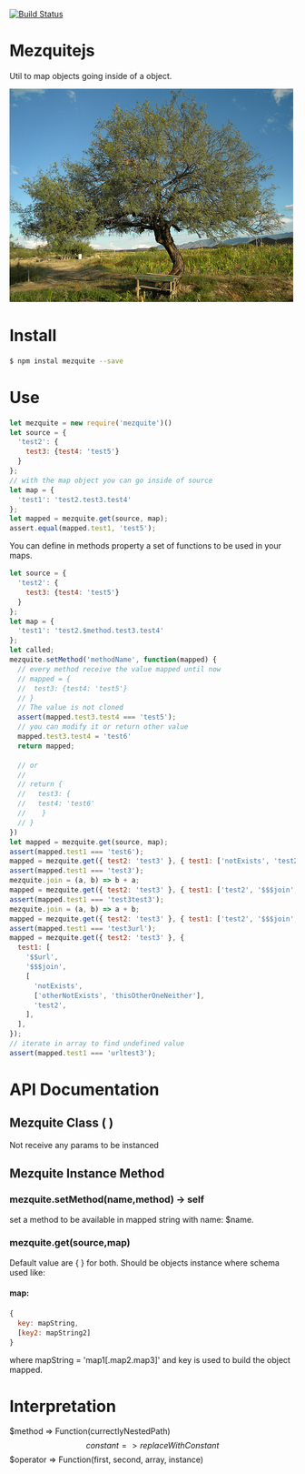 [![Build Status](https://travis-ci.org/Cereceres/mezquitejs.svg?branch=master)](https://travis-ci.org/Cereceres/mezquitejs)

# Mezquitejs
Util to map objects going inside of a object.


![MezquiteLogo](mezquite.jpg)

# Install

```bash
$ npm instal mezquite --save
```
# Use

```js
let mezquite = new require('mezquite')()
let source = {
  'test2': {
    test3: {test4: 'test5'}
  }
};
// with the map object you can go inside of source
let map = {
  'test1': 'test2.test3.test4'
};
let mapped = mezquite.get(source, map);
assert.equal(mapped.test1, 'test5');

```

You can define in methods property a set of functions to be used in your maps.

```js
let source = {
  'test2': {
    test3: {test4: 'test5'}
  }
};
let map = {
  'test1': 'test2.$method.test3.test4'
};
let called;
mezquite.setMethod('methodName', function(mapped) {
  // every method receive the value mapped until now
  // mapped = {
  //  test3: {test4: 'test5'}
  // }
  // The value is not cloned
  assert(mapped.test3.test4 === 'test5');
  // you can modify it or return other value
  mapped.test3.test4 = 'test6'
  return mapped;

  // or
  //
  // return {
  //   test3: {
  //   test4: 'test6'
  //    }
  // }
})
let mapped = mezquite.get(source, map);
assert(mapped.test1 === 'test6');
mapped = mezquite.get({ test2: 'test3' }, { test1: ['notExists', 'test2'] });
assert(mapped.test1 === 'test3');
mezquite.join = (a, b) => b + a;
mapped = mezquite.get({ test2: 'test3' }, { test1: ['test2', '$$$join', 'test2'] });
assert(mapped.test1 === 'test3test3');
mezquite.join = (a, b) => a + b;
mapped = mezquite.get({ test2: 'test3' }, { test1: ['test2', '$$$join', '$$url'] });
assert(mapped.test1 === 'test3url');
mapped = mezquite.get({ test2: 'test3' }, {
  test1: [
    '$$url',
    '$$$join',
    [
      'notExists',
      ['otherNotExists', 'thisOtherOneNeither'],
      'test2',
    ],
  ],
});
// iterate in array to find undefined value
assert(mapped.test1 === 'urltest3');
```

# API Documentation

## Mezquite Class ( )

Not receive any params to be instanced

## Mezquite Instance Method
### mezquite.setMethod(name,method) -> self

set a method to be available in mapped string with name: $name.

### mezquite.get(source,map)

Default value are { } for both. Should be objects instance where schema used like:
#### map:

```js
{
  key: mapString,
  [key2: mapString2]
}

```
where mapString = 'map1[.map2.map3]'
and key is used to build the object mapped.

# Interpretation 

$method => Function(currectlyNestedPath)
$$constant => replaceWithConstant
$$$operator => Function(first, second, array, instance)
